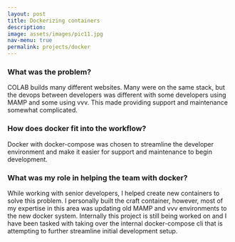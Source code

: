 ```yaml
---
layout: post
title: Dockerizing containers
description: 
image: assets/images/pic11.jpg
nav-menu: true
permalink: projects/docker
---
```

    
### What was the problem?
COLAB builds many different websites. Many were on the same stack, but the devops between developers was different with some developers using MAMP and some using vvv. This made providing support and maintenance somewhat complicated.

### How does docker fit into the workflow?
Docker with docker-compose was chosen to streamline the developer environment and make it easier for support and maintenance to begin development. 

### What was my role in helping the team with docker?
While working with senior developers, I helped create new containers to solve this problem. I personally built the craft container, however, most of my expertise in this area was updating old MAMP and vvv environments to the new docker system. Internally this project is still being worked on and I have been tasked with taking over the internal docker-compose cli that is attempting to further streamline initial development setup.